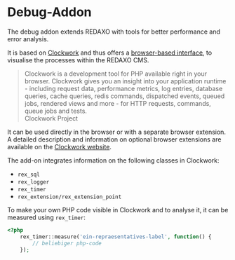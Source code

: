 Debug-Addon
===========

The debug addon extends REDAXO with tools for better performance and error analysis.

It is based on [Clockwork](https://github.com/itsgoingd/clockwork) and thus offers a [browser-based interface](https://github.com/underground-works/clockwork-app),
to visualise the processes within the REDAXO CMS.

<blockquote>
Clockwork is a development tool for PHP available right in your browser.
Clockwork gives you an insight into your application runtime - including request data,
performance metrics, log entries, database queries, cache queries, redis commands, dispatched events, queued jobs,
rendered views and more - for HTTP requests, commands, queue jobs and tests.
<footer>Clockwork Project</footer>
</blockquote>

It can be used directly in the browser or with a separate browser extension.
A detailed description and information on optional browser extensions are available on the [Clockwork website](https://underground.works/clockwork).

The add-on integrates information on the following classes in Clockwork:
- `rex_sql`
- `rex_logger`
- `rex_timer`
- `rex_extension/rex_extension_point`

To make your own PHP code visible in Clockwork and to analyse it, it can be measured using `rex_timer`:

```php
<?php
    rex_timer::measure('ein-repraesentatives-label', function() {
        // beliebiger php-code
    });
```
